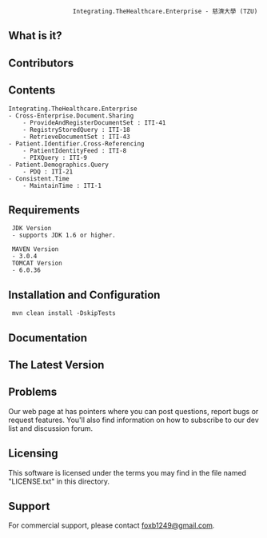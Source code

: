                       Integrating.TheHealthcare.Enterprise - 慈濟大學 (TZU)
 

  What is it? 
  -----------
  


  Contributors
  ------------
  
	
  Contents
  --------
	Integrating.TheHealthcare.Enterprise
	- Cross-Enterprise.Document.Sharing
		- ProvideAndRegisterDocumentSet : ITI-41
		- RegistryStoredQuery : ITI-18
		- RetrieveDocumentSet : ITI-43
	- Patient.Identifier.Cross-Referencing
		- PatientIdentityFeed : ITI-8
		- PIXQuery : ITI-9
	- Patient.Demographics.Query
		- PDQ : ITI-21
	- Consistent.Time
		- MaintainTime : ITI-1

  Requirements
  ------------

     JDK Version	
	 - supports JDK 1.6 or higher.   
	 
	 MAVEN Version	     
     - 3.0.4
     TOMCAT Version
     - 6.0.36

  Installation and Configuration
  ------------------------------
	 mvn clean install -DskipTests

  
  Documentation
  -------------

   
  The Latest Version
  ------------------

  Problems
  ---------

  Our web page at  has pointers 
  where you can post questions, report bugs or request features. You'll also 
  find information on how to subscribe to our dev list and discussion forum.


  Licensing
  ---------

  This software is licensed under the terms you may find in the file 
  named "LICENSE.txt" in this directory.
 
 
  Support
  ---------
  For commercial support, please contact foxb1249@gmail.com. 
  
